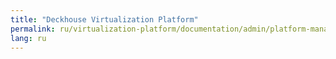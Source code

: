 ```yaml
---
title: "Deckhouse Virtualization Platform"
permalink: ru/virtualization-platform/documentation/admin/platform-management/node-management/adding-node.html
lang: ru
---
```

